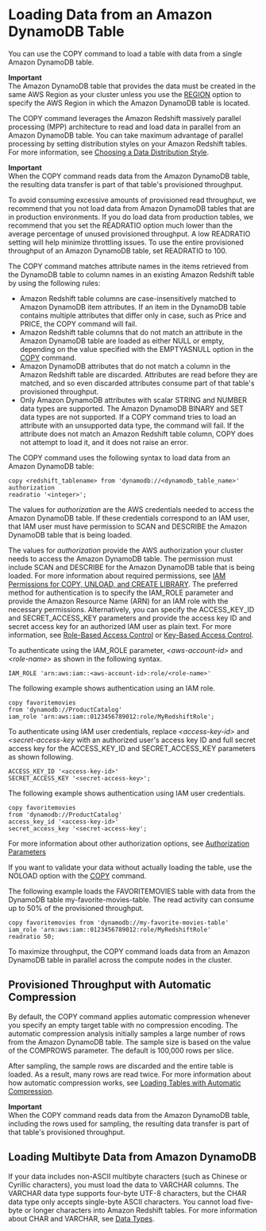 # Loading Data from an Amazon DynamoDB Table<a name="t_Loading-data-from-dynamodb"></a>

You can use the COPY command to load a table with data from a single Amazon DynamoDB table\.

**Important**  
The Amazon DynamoDB table that provides the data must be created in the same AWS Region as your cluster unless you use the [REGION](copy-parameters-data-source-s3.md#copy-region) option to specify the AWS Region in which the Amazon DynamoDB table is located\.

The COPY command leverages the Amazon Redshift massively parallel processing \(MPP\) architecture to read and load data in parallel from an Amazon DynamoDB table\. You can take maximum advantage of parallel processing by setting distribution styles on your Amazon Redshift tables\. For more information, see [Choosing a Data Distribution Style](t_Distributing_data.md)\.

**Important**  
When the COPY command reads data from the Amazon DynamoDB table, the resulting data transfer is part of that table's provisioned throughput\.

To avoid consuming excessive amounts of provisioned read throughput, we recommend that you not load data from Amazon DynamoDB tables that are in production environments\. If you do load data from production tables, we recommend that you set the READRATIO option much lower than the average percentage of unused provisioned throughput\. A low READRATIO setting will help minimize throttling issues\. To use the entire provisioned throughput of an Amazon DynamoDB table, set READRATIO to 100\.

The COPY command matches attribute names in the items retrieved from the DynamoDB table to column names in an existing Amazon Redshift table by using the following rules:
+ Amazon Redshift table columns are case\-insensitively matched to Amazon DynamoDB item attributes\. If an item in the DynamoDB table contains multiple attributes that differ only in case, such as Price and PRICE, the COPY command will fail\.
+ Amazon Redshift table columns that do not match an attribute in the Amazon DynamoDB table are loaded as either NULL or empty, depending on the value specified with the EMPTYASNULL option in the [COPY](r_COPY.md) command\.
+ Amazon DynamoDB attributes that do not match a column in the Amazon Redshift table are discarded\. Attributes are read before they are matched, and so even discarded attributes consume part of that table's provisioned throughput\.
+ Only Amazon DynamoDB attributes with scalar STRING and NUMBER data types are supported\. The Amazon DynamoDB BINARY and SET data types are not supported\. If a COPY command tries to load an attribute with an unsupported data type, the command will fail\. If the attribute does not match an Amazon Redshift table column, COPY does not attempt to load it, and it does not raise an error\.

The COPY command uses the following syntax to load data from an Amazon DynamoDB table:

```
copy <redshift_tablename> from 'dynamodb://<dynamodb_table_name>'
authorization
readratio '<integer>';
```

The values for *authorization* are the AWS credentials needed to access the Amazon DynamoDB table\. If these credentials correspond to an IAM user, that IAM user must have permission to SCAN and DESCRIBE the Amazon DynamoDB table that is being loaded\.

The values for *authorization* provide the AWS authorization your cluster needs to access the Amazon DynamoDB table\. The permission must include SCAN and DESCRIBE for the Amazon DynamoDB table that is being loaded\. For more information about required permissions, see [IAM Permissions for COPY, UNLOAD, and CREATE LIBRARY](copy-usage_notes-access-permissions.md#copy-usage_notes-iam-permissions)\. The preferred method for authentication is to specify the IAM\_ROLE parameter and provide the Amazon Resource Name \(ARN\) for an IAM role with the necessary permissions\. Alternatively, you can specify the ACCESS\_KEY\_ID and SECRET\_ACCESS\_KEY parameters and provide the access key ID and secret access key for an authorized IAM user as plain text\. For more information, see [Role\-Based Access Control](copy-usage_notes-access-permissions.md#copy-usage_notes-access-role-based) or [Key\-Based Access Control](copy-usage_notes-access-permissions.md#copy-usage_notes-access-key-based)\. 

To authenticate using the IAM\_ROLE parameter, *<aws\-account\-id>* and *<role\-name>* as shown in the following syntax\. 

```
IAM_ROLE 'arn:aws:iam::<aws-account-id>:role/<role-name>'
```

The following example shows authentication using an IAM role\.

```
copy favoritemovies 
from 'dynamodb://ProductCatalog'
iam_role 'arn:aws:iam::0123456789012:role/MyRedshiftRole';
```

To authenticate using IAM user credentials, replace *<access\-key\-id>* and *<secret\-access\-key* with an authorized user's access key ID and full secret access key for the ACCESS\_KEY\_ID and SECRET\_ACCESS\_KEY parameters as shown following\.

```
ACCESS_KEY_ID '<access-key-id>'
SECRET_ACCESS_KEY '<secret-access-key>';
```

The following example shows authentication using IAM user credentials\.

```
copy favoritemovies 
from 'dynamodb://ProductCatalog'
access_key_id '<access-key-id>'
secret_access_key '<secret-access-key';
```

For more information about other authorization options, see [Authorization Parameters](copy-parameters-authorization.md)

If you want to validate your data without actually loading the table, use the NOLOAD option with the [COPY](r_COPY.md) command\.

The following example loads the FAVORITEMOVIES table with data from the DynamoDB table my\-favorite\-movies\-table\. The read activity can consume up to 50% of the provisioned throughput\.

```
copy favoritemovies from 'dynamodb://my-favorite-movies-table' 
iam_role 'arn:aws:iam::0123456789012:role/MyRedshiftRole' 
readratio 50;
```

To maximize throughput, the COPY command loads data from an Amazon DynamoDB table in parallel across the compute nodes in the cluster\.

## Provisioned Throughput with Automatic Compression<a name="t_Loading-data-from-dynamodb-provisioned-throughput-with-automatic-compression"></a>

By default, the COPY command applies automatic compression whenever you specify an empty target table with no compression encoding\. The automatic compression analysis initially samples a large number of rows from the Amazon DynamoDB table\. The sample size is based on the value of the COMPROWS parameter\. The default is 100,000 rows per slice\.

After sampling, the sample rows are discarded and the entire table is loaded\. As a result, many rows are read twice\. For more information about how automatic compression works, see [Loading Tables with Automatic Compression](c_Loading_tables_auto_compress.md)\.

**Important**  
When the COPY command reads data from the Amazon DynamoDB table, including the rows used for sampling, the resulting data transfer is part of that table's provisioned throughput\.

## Loading Multibyte Data from Amazon DynamoDB<a name="t_Loading-data-from-dynamodb-loading-multibyte-data-from-amazon-dynamodb"></a>

If your data includes non\-ASCII multibyte characters \(such as Chinese or Cyrillic characters\), you must load the data to VARCHAR columns\. The VARCHAR data type supports four\-byte UTF\-8 characters, but the CHAR data type only accepts single\-byte ASCII characters\. You cannot load five\-byte or longer characters into Amazon Redshift tables\. For more information about CHAR and VARCHAR, see [Data Types](c_Supported_data_types.md)\.